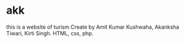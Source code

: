 # akk
this is a website of turism Create by Amit Kumar Kushwaha, Akanksha Tiwari, Kirti Singh. HTML, css, php.
